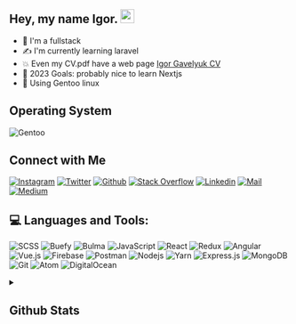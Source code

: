 <!-- welcome message -->
<h2>Hey, my name Igor. <img src="https://media.giphy.com/media/hvRJCLFzcasrR4ia7z/giphy.gif" width="25px"> </h2>

- :mechanical_arm: I'm a fullstack
- :writing_hand: I'm currently learning laravel
- :boom: Even my CV.pdf have a web page <a href="http://igcv.site" target="_blank">Igor Gavelyuk CV</a>
- :hankey: 2023 Goals: probably nice to learn Nextjs
- :space_invader:	Using Gentoo linux  

## Operating System

![Gentoo](https://img.shields.io/badge/Gentoo%20Linux-1793D1?logo=gentoo&logoColor=fff&style=for-the-badge)

## Connect with Me

[![Instagram](https://img.shields.io/badge/Instagram-E4405F?style=for-the-badge&logo=instagram&logoColor=white)](https://www.instagram.com/igavelyuk/)
[![Twitter](https://img.shields.io/badge/Twitter-1DA1F2?style=for-the-badge&logo=twitter&logoColor=white)](https://twitter.com/igavelyuk)
[![Github](https://img.shields.io/badge/GitHub-100000?style=for-the-badge&logo=github&logoColor=white)](https://github.com/igavelyuk)
[![Stack Overflow](https://img.shields.io/badge/Stack_Overflow-FE7A16?style=for-the-badge&logo=stack-overflow&logoColor=white)](https://stackoverflow.com/users/10610421/igor-gavelyuk)
[![Linkedin](https://img.shields.io/badge/LinkedIn-0077B5?style=for-the-badge&logo=linkedin&logoColor=white)](https://www.linkedin.com/in/https://www.linkedin.com/in/igavelyuk/)
[![Mail](https://img.shields.io/badge/Gmail-D14836?style=for-the-badge&logo=gmail&logoColor=white)](mailto:gavelyukworking@gmail.com)
[![Medium](https://img.shields.io/badge/Medium-12100E?style=for-the-badge&logo=medium&logoColor=white)](https://medium.com/@igavelyuk)

## 💻 Languages and Tools:

![SCSS](https://img.shields.io/badge/Scss-CC6699?style=for-the-badge&logo=sass&logoColor=white)
![Buefy](https://img.shields.io/badge/Buefy-7957D5?style=for-the-badge&logo=buefy&logoColor=48289E)
![Bulma](https://img.shields.io/badge/bulma-00D0B1?style=for-the-badge&logo=bulma&logoColor=white)
![JavaScript](https://img.shields.io/badge/JavaScript-F7DF1E?style=for-the-badge&logo=javascript&logoColor=black)
![React](https://img.shields.io/badge/React-20232A?style=for-the-badge&logo=react&logoColor=61DAFB)
![Redux](https://img.shields.io/badge/Redux-593D88?style=for-the-badge&logo=redux&logoColor=white)
![Angular](https://img.shields.io/badge/angular-%23DD0031.svg?style=for-the-badge&logo=angular&logoColor=white)
![Vue.js](https://img.shields.io/badge/vuejs-%2335495e.svg?style=for-the-badge&logo=vuedotjs&logoColor=%234FC08D)
![Firebase](https://img.shields.io/badge/firebase-ffca28?style=for-the-badge&logo=firebase&logoColor=black)
![Postman](https://img.shields.io/badge/Postman-FF6C37?style=for-the-badge&logo=Postman&logoColor=white)
![Nodejs](https://img.shields.io/badge/Node.js-339933?style=for-the-badge&logo=nodedotjs&logoColor=white)
![Yarn](https://img.shields.io/badge/yarn-%232C8EBB.svg?style=for-the-badge&logo=yarn&logoColor=white)
![Express.js](https://img.shields.io/badge/Express.js-000000?style=for-the-badge&logo=express&logoColor=white)
![MongoDB](https://img.shields.io/badge/MongoDB-4EA94B?style=for-the-badge&logo=mongodb&logoColor=white)
![Git](https://img.shields.io/badge/Git-F05032?style=for-the-badge&logo=git&logoColor=white)
![Atom](https://img.shields.io/badge/Atom-%2366595C.svg?style=for-the-badge&logo=atom&logoColor=white)
![DigitalOcean](https://img.shields.io/badge/DigitalOcean-%230167ff.svg?style=for-the-badge&logo=digitalOcean&logoColor=white)
<details>
<summary><h2>Github Stats</h2></summary>
<br>

![My github stats](https://github-readme-stats.vercel.app/api?username=igavelyuk&show_icons=true&bg_color=1e1e2e&text_color=cdd6f4&icon_color=cba6f7&title_color=94e2d5)

[![Top Langs](https://github-readme-stats.vercel.app/api/top-langs/?username=igavelyuk&layout=compact&bg_color=1e1e2e&text_color=cdd6f4&icon_color=cba6f7&title_color=94e2d5)](https://github.com/anuraghazra/github-readme-stats)

[![GitHub Streak](https://github-readme-streak-stats.herokuapp.com/?user=igavelyuk&bg_color=1e1e2e&text_color=cdd6f4&icon_color=cba6f7&title_color=94e2d5)](https://git.io/streak-stats)

</details>
